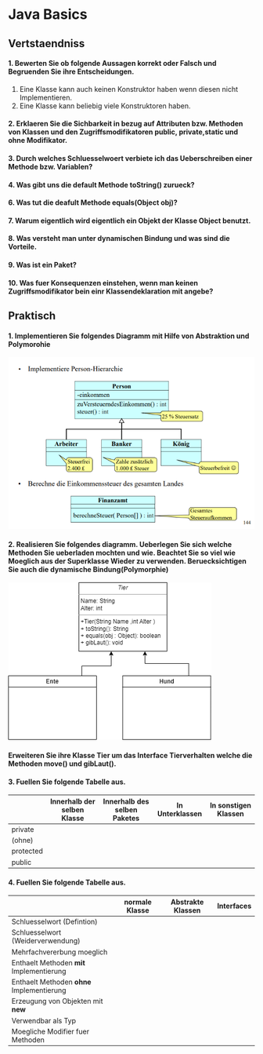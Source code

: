 # Java Basics
## Vertstaendniss 
#### 1. Bewerten Sie ob folgende Aussagen korrekt oder Falsch und Begruenden Sie ihre Entscheidungen.
  1. Eine Klasse kann auch keinen Konstruktor haben wenn diesen nicht Implementieren.
  2. Eine Klasse kann beliebig viele Konstruktoren haben.
#### 2. Erklaeren Sie die Sichbarkeit in bezug auf Attributen bzw. Methoden von Klassen und den Zugriffsmodifikatoren **public**, **private**,**static** und ohne Modifikator.
#### 3. Durch welches Schluesselwoert verbiete ich das Ueberschreiben einer Methode bzw. Variablen?
#### 4. Was gibt uns die default Methode toString() zurueck?
#### 6. Was tut die deafult Methode equals(Object obj)?
#### 7. Warum eigentlich wird eigentlich ein Objekt der Klasse Object benutzt.
#### 8. Was versteht man unter dynamischen Bindung und was sind die Vorteile.
#### 9. Was ist ein Paket?
#### 10. Was fuer Konsequenzen einstehen, wenn man keinen Zugriffsmodifikator bein einr Klassendeklaration mit angebe?


## Praktisch
#### 1. Implementieren Sie folgendes Diagramm mit Hilfe von Abstraktion und Polymorohie
![uml](../images/poly.png)

#### 2. Realisieren Sie folgendes diagramm. Ueberlegen Sie sich welche Methoden Sie ueberladen mochten und wie. Beachtet Sie so viel wie Moeglich aus der Superklasse Wieder zu verwenden. Beruecksichtigen Sie auch die dynamische Bindung(Polymorphie)
![uml](../images/Ias.png)

#### Erweiteren Sie ihre Klasse Tier um das Interface Tierverhalten welche die Methoden **move()** und **gibLaut()**.
#### 3. Fuellen Sie folgende Tabelle aus.
|      | Innerhalb der selben Klasse | Innerhalb des selben Paketes | In Unterklassen | In sonstigen Klassen |
|------|-----------------------------|------------------------------|------------------|----------------------|
| private | | | | |
| (ohne) | | | | |
| protected | | | | |
| public | | | | |
#### 4. Fuellen Sie folgende Tabelle aus.
|      | normale Klasse | Abstrakte Klassen | Interfaces |
|------|----------------|-------------------|------------|
| Schluesselwort (Defintion) | | | | |
| Schluesselwort (Weiderverwendung) | | | | |
| Mehrfachvererbung moeglich| | | | |
| Enthaelt Methoden **mit** Implementierung | | | | |
| Enthaelt Methoden **ohne** Implementierung | | | | |
| Erzeugung von Objekten mit **new**| | | | |
| Verwendbar als Typ | | | | |
| Moegliche Modifier fuer Methoden | | | | |
